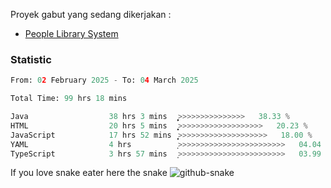 Proyek gabut yang sedang dikerjakan :
  - [People Library System](https://github.com/putra4648/people-library-system)
<!--  - [Budget Explorer System](https://gitlab.com/gabut1015701/budget-explorer) -->

### Statistic
<!--START_SECTION:waka-->

```python
From: 02 February 2025 - To: 04 March 2025

Total Time: 99 hrs 18 mins

Java                  38 hrs 3 mins   ͎͎͎͎͎͎͎͎͎̦>>>>>>>>>>>>>>>   38.33 %
HTML                  20 hrs 5 mins   ͎͎͎͎͎͙>>>>>>>>>>>>>>>>>>>   20.23 %
JavaScript            17 hrs 52 mins  ͎͎͎͎̦>>>>>>>>>>>>>>>>>>>>   18.00 %
YAML                  4 hrs           ͎>>>>>>>>>>>>>>>>>>>>>>>>   04.04 %
TypeScript            3 hrs 57 mins   ͎>>>>>>>>>>>>>>>>>>>>>>>>   03.99 %
```

<!--END_SECTION:waka-->

If you love snake eater here the snake 
<picture>
  <source media="(prefers-color-scheme: dark)" srcset="https://github.com/pradana4648/pradana4648/blob/c0566a83ca6ea5f2e46bab00e717c4c82b4b5c4c/github-contribution-grid-snake-dark.svg" />
  <source media="(prefers-color-scheme: light)" srcset="https://github.com/pradana4648/pradana4648/blob/c0566a83ca6ea5f2e46bab00e717c4c82b4b5c4c/github-contribution-grid-snake.svg" />
  <img alt="github-snake" src="https://github.com/pradana4648/pradana4648/blob/c0566a83ca6ea5f2e46bab00e717c4c82b4b5c4c/github-contribution-grid-snake.svg" />
</picture>
